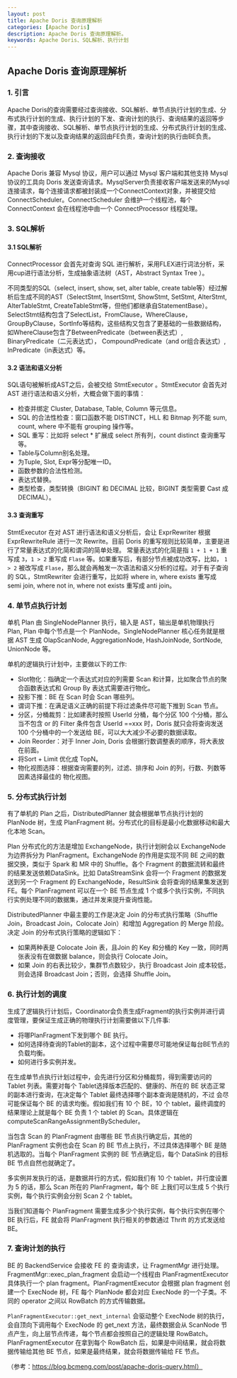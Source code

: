 ```yaml
---
layout: post
title: Apache Doris 查询原理解析
categories: [Apache Doris]
description: Apache Doris 查询原理解析。
keywords: Apache Doris、SQL解析、执行计划
---
```


## Apache Doris 查询原理解析

### 1. 引言

Apache Doris的查询需要经过查询接收、SQL解析、单节点执行计划的生成、分布式执行计划的生成、执行计划的下发、查询计划的执行、查询结果的返回等步骤，其中查询接收、SQL解析、单节点执行计划的生成、分布式执行计划的生成、执行计划的下发以及查询结果的返回由FE负责，查询计划的执行由BE负责。

### 2. 查询接收

Apache Doris 兼容 Mysql 协议，用户可以通过 Mysql 客户端和其他支持 Mysql 协议的工具向 Doris 发送查询请求。MysqlServer负责接收客户端发送来的Mysql连接请求，每个连接请求都被封装成一个ConnectContext对象，并被提交给ConnectScheduler。ConnectScheduler 会维护一个线程池，每个 ConnectContext 会在线程池中由一个 ConnectProcessor 线程处理。

### 3. SQL解析

#### 3.1 SQL解析

ConnectProcessor 会首先对查询 SQL 进行解析，采用FLEX进行词法分析，采用cup进行语法分析，生成抽象语法树（AST，Abstract Syntax Tree ）。

不同类型的SQL（select, insert, show, set, alter table, create table等）经过解析后生成不同的AST（SelectStmt, InsertStmt, ShowStmt, SetStmt, AlterStmt, AlterTableStmt, CreateTableStmt等，但他们都继承自StatementBase）。SelectStmt结构包含了SelectList，FromClause，WhereClause，GroupByClause，SortInfo等结构，这些结构又包含了更基础的一些数据结构，如WhereClause包含了BetweenPredicate（between表达式）, BinaryPredicate（二元表达式）， CompoundPredicate（and or组合表达式）, InPredicate（in表达式）等。

#### 3.2 语法和语义分析

SQL语句被解析成AST之后，会被交给 StmtExecutor 。StmtExecutor 会首先对 AST 进行语法和语义分析，大概会做下面的事情：
* 检查并绑定 Cluster, Database, Table, Column 等元信息。
* SQL 的合法性检查：窗口函数不能 DISTINCT，HLL 和 Bitmap 列不能 sum, count, where 中不能有 grouping 操作等。
* SQL 重写：比如将 select * 扩展成 select 所有列，count distinct 查询重写等。
* Table与Column别名处理。
* 为Tuple, Slot, Expr等分配唯一ID。
* 函数参数的合法性检测。
* 表达式替换。
* 类型检查，类型转换（BIGINT 和 DECIMAL 比较，BIGINT 类型需要 Cast 成 DECIMAL）。

#### 3.3 查询重写

StmtExecutor 在对 AST 进行语法和语义分析后，会让 ExprRewriter 根据 ExprRewriteRule 进行一次 Rewrite。目前 Doris 的重写规则比较简单，主要是进行了常量表达式的化简和谓词的简单处理。 常量表达式的化简是指 `1 + 1 + 1` 重写成 `3`，`1 > 2` 重写成 `Flase` 等。如果重写后，有部分节点被成功改写，比如， `1 > 2` 被改写成 `Flase`，那么就会再触发一次语法和语义分析的过程。对于有子查询的 SQL，StmtRewriter 会进行重写，比如将 where in, where exists 重写成 semi join, where not in, where not exists 重写成 anti join。

### 4. 单节点执行计划

单机 Plan 由 SingleNodePlanner 执行，输入是 AST，输出是单机物理执行 Plan, Plan 中每个节点是一个 PlanNode。SingleNodePlanner 核心任务就是根据 AST 生成 OlapScanNode, AggregationNode, HashJoinNode, SortNode, UnionNode 等。

单机的逻辑执行计划中，主要做以下的工作:
* Slot物化：指确定一个表达式对应的列需要 Scan 和计算，比如聚合节点的聚合函数表达式和 Group By 表达式需要进行物化。
* 投影下推：BE 在 Scan 时会 Scan 哪些列。
* 谓词下推：在满足语义正确的前提下将过滤条件尽可能下推到 Scan 节点。
* 分区，分桶裁剪：比如建表时按照 UserId 分桶，每个分区 100 个分桶，那么当不包含 or 的 Filter 条件包含 UserId ==xxx 时，Doris 就只会将查询发送 100 个分桶中的一个发送给 BE，可以大大减少不必要的数据读取。
* Join Reorder：对于 Inner Join, Doris 会根据行数调整表的顺序，将大表放在前面。
* 将Sort + Limit 优化成 TopN。
* 物化视图选择：根据查询需要的列，过滤、排序和 Join 的列，行数、列数等因素选择最佳的 物化视图。

### 5. 分布式执行计划

有了单机的 Plan 之后，DistributedPlanner 就会根据单节点执行计划的 PlanNode 树，生成 PlanFragment 树。分布式化的目标是最小化数据移动和最大化本地 Scan。

Plan 分布式化的方法是增加 ExchangeNode，执行计划树会以 ExchangeNode 为边界拆分为 PlanFragment。ExchangeNode 的作用是实现不同 BE 之间的数据交换，类似于 Spark 和 MR 中的 Shuffle。各个 Fragment 的数据流转和最终的结果发送依赖DataSink。比如 DataStreamSink 会将一个 Fragment 的数据发送到另一个 Fragment 的 ExchangeNode，ResultSink 会将查询的结果集发送到 FE。每个 PlanFragment 可以在一个 BE 节点生成 1 个或多个执行实例，不同执行实例处理不同的数据集，通过并发来提升查询性能。

DistributedPlanner 中最主要的工作是决定 Join 的分布式执行策略（Shuffle Join，Broadcast Join，Colocate Join）和增加 Aggregation 的 Merge 阶段。决定 Join 的分布式执行策略的逻辑如下：
* 如果两种表是 Colocate Join 表，且Join 的 Key 和分桶的 Key 一致，同时两张表没有在做数据 balance，则会执行 Colocate Join。
* 如果 Join 的右表比较少，集群节点数较少，执行 Broadcast Join 成本较低，则会选择 Broadcast Join；否则，会选择 Shuffle Join。

### 6. 执行计划的调度

生成了逻辑执行计划后，Coordinator会负责生成Fragment的执行实例并进行调度管理，要保证生成正确的物理执行计划需要做以下几件事:
* 将哪PlanFragment下发到哪个 BE 执行。
* 如何选择待查询的Tablet的副本，这个过程中需要尽可能地保证每台BE节点的负载均衡。
* 如何进行多实例并发。

在生成单节点执行计划过程中，会先进行分区和分桶裁剪，得到需要访问的 Tablet 列表。需要对每个 Tablet选择版本匹配的、健康的、所在的 BE 状态正常的副本进行查询，在决定每个 Tablet 最终选择哪个副本查询是随机的，不过 会尽可能保证每个 BE 的请求均衡。假如我们有 10 个 BE，10 个 tablet，最终调度的结果理论上就是每个 BE 负责 1 个 tablet 的 Scan。具体逻辑在computeScanRangeAssignmentByScheduler。

当包含 Scan 的 PlanFragment 由哪些 BE 节点执行确定后，其他的 PlanFragment 实例也会在 Scan 的 BE 节点上执行，不过具体选择哪个 BE 是随机选取的。当每个 PlanFragment 实例的 BE 节点确定后，每个 DataSink 的目标 BE 节点自然也就确定了。

多实例并发执行的话，是数据并行的方式，假如我们有 10 个 tablet，并行度设置为 5 的话，那么 Scan 所在的 PlanFragment，每个 BE 上我们可以生成 5 个执行实例，每个执行实例会分别 Scan 2 个 tablet。

当我们知道每个 PlanFragment 需要生成多少个执行实例，每个执行实例在哪个 BE 执行后，FE 就会将 PlanFragment 执行相关的参数通过 Thrift 的方式发送给 BE。

### 7. 查询计划的执行

BE 的 BackendService 会接收 FE 的 查询请求，让 FragmentMgr 进行处理。 FragmentMgr::exec_plan_fragment 会启动一个线程由 PlanFragmentExecutor 具体执行一个 plan fragment。PlanFragmentExecutor 会根据 plan fragment 创建一个 ExecNode 树，FE 每个 PlanNode 都会对应 ExecNode 的一个子类。不同的 operator 之间以 RowBatch 的方式传输数据。

`PlanFragmentExecutor::get_next_internal` 会驱动整个 ExecNode 树的执行，会自顶向下调用每个 ExecNode 的 get_next 方法，最终数据会从 ScanNode 节点产生，向上层节点传递，每个节点都会按照自己的逻辑处理 RowBatch。 PlanFragmentExecutor 在拿到每个 RowBatch 后，如果是中间结果，就会将数据传输给其他 BE 节点，如果是最终结果，就会将数据传输给 FE 节点。


（参考：https://blog.bcmeng.com/post/apache-doris-query.html）